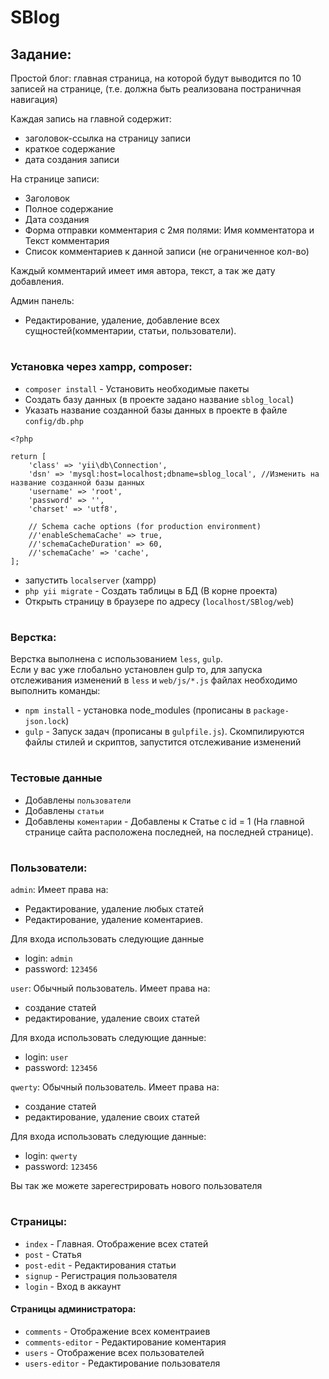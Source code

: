 # SBlog

## Задание: 

Простой блог: главная страница, на которой будут выводится по 10 записей на странице, (т.е. должна быть реализована постраничная навигация)


Каждая запись на главной содержит:

* заголовок-ссылка на страницу записи
* краткое содержание
* дата создания записи


На странице записи:

* Заголовок
* Полное содержание
* Дата создания
* Форма отправки комментария с 2мя полями: Имя комментатора и Текст комментария
* Список комментариев к данной записи (не ограниченное кол-во)


Каждый комментарий имеет имя автора, текст, а так же дату добавления.


Админ панель:

* Редактирование, удаление, добавление всех сущностей(комментарии, статьи, пользователи).

#

### Установка через xampp, composer:
- `composer install` - Установить необходимые пакеты
- Создать базу данных (в проекте задано название `sblog_local`)
- Указать название созданной базы данных в проекте в файле `config/db.php` 
```
<?php

return [
    'class' => 'yii\db\Connection',
    'dsn' => 'mysql:host=localhost;dbname=sblog_local', //Изменить на название созданной базы данных
    'username' => 'root',
    'password' => '',
    'charset' => 'utf8',

    // Schema cache options (for production environment)
    //'enableSchemaCache' => true,
    //'schemaCacheDuration' => 60,
    //'schemaCache' => 'cache',
];
```
- запустить `localserver` (xampp)
- `php yii migrate` - Создать таблицы в БД (В корне проекта)
- Открыть страницу в браузере по адресу (`localhost/SBlog/web`)

#
### Верстка:
Верстка выполнена с использованием `less`, `gulp`. <br>
Если у вас уже глобально установлен gulp то, для запуска отслеживания изменений в `less` и `web/js/*.js` файлах необходимо выполнить команды:
* `npm install` - установка node_modules (прописаны в `package-json.lock`)
* `gulp` - Запуск задач (прописаны в `gulpfile.js`). Скомпилируются файлы стилей и скриптов, запустится отслеживание изменений

#
### Тестовые данные
* Добавлены `пользователи`
* Добавлены `статьи`
* Добавлены `коментарии` - Добавлены к Статье с id = 1 
(На главной странице сайта расположена последней, на последней странице). 

#
### Пользователи:
`admin`: 
Имеет права на: 
- Редактирование, удаление любых статей
- Редактирование, удаление коментариев.

Для входа использовать следующие данные
- login: `admin` 
- password: `123456`

`user`:
Обычный пользователь. Имеет права на:
- создание статей
- редактирование, удаление своих статей

Для входа использовать следующие данные:
- login: `user`
- password: `123456`

`qwerty`:
Обычный пользователь. Имеет права на:
- создание статей
- редактирование, удаление своих статей

Для входа использовать следующие данные:
- login: `qwerty`
- password: `123456`

Вы так же можете зарегестрировать нового пользователя

#
### Страницы: 
* `index` - Главная. Отображение всех статей
* `post` - Статья
* `post-edit` - Редактирования статьи
* `signup` - Регистрация пользователя
* `login` - Вход в аккаунт
#### Страницы администратора:
* `comments` - Отображение всех коментраиев
* `comments-editor` - Редактирование коментария
* `users` - Отображение всех пользователей
* `users-editor` - Редактирование пользователя
